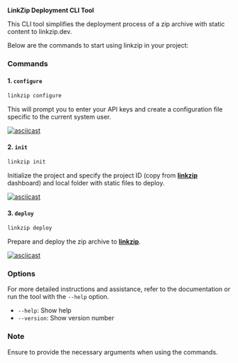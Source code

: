 **LinkZip Deployment CLI Tool**

This CLI tool simplifies the deployment process of a zip archive with static content to linkzip.dev.

Below are the commands to start using linkzip in your project:

### Commands

#### 1. `configure`

```bash
linkzip configure
```

This will prompt you to enter your API keys and create a configuration file specific to the current system user.

[![asciicast](https://asciinema.org/a/QVjjA1dnjsffGjslkeQYIzxJg.svg)](https://asciinema.org/a/QVjjA1dnjsffGjslkeQYIzxJg)

#### 2. `init`

```bash
linkzip init
```

Initialize the project and specify the project ID (copy from [**linkzip**](https://app.linkzip.dev) dashboard) and local folder with static files to deploy.

[![asciicast](https://asciinema.org/a/CDZrcIWc3YNreQ42eHIGlapyp.svg)](https://asciinema.org/a/CDZrcIWc3YNreQ42eHIGlapyp)

#### 3. `deploy`

```bash
linkzip deploy
```

Prepare and deploy the zip archive to [**linkzip**](https://app.linkzip.dev).

[![asciicast](https://asciinema.org/a/wQesSNvvltedquDMVxSzL3nsR.svg)](https://asciinema.org/a/wQesSNvvltedquDMVxSzL3nsR)

### Options

For more detailed instructions and assistance, refer to the documentation or run the tool with the `--help` option.

- `--help`: Show help
- `--version`: Show version number

### Note

Ensure to provide the necessary arguments when using the commands.
